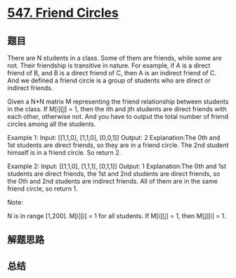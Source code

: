 # [547. Friend Circles](https://leetcode.com/problems/friend-circles/)

## 题目

        
There are N students in a class. Some of them are friends, while some are not. Their friendship is transitive in nature. For example, if A is a direct friend of B, and B is a direct friend of C, then A is an indirect friend of C. And we defined a friend circle is a group of students who are direct or indirect friends.



Given a N*N matrix M representing the friend relationship between students in the class. If M[i][j] = 1, then the ith and jth students are direct friends with each other, otherwise not. And you have to output the total number of friend circles among all the students.


Example 1:
Input: 
[[1,1,0],
 [1,1,0],
 [0,0,1]]
Output: 2
Explanation:The 0th and 1st students are direct friends, so they are in a friend circle. The 2nd student himself is in a friend circle. So return 2.



Example 2:
Input: 
[[1,1,0],
 [1,1,1],
 [0,1,1]]
Output: 1
Explanation:The 0th and 1st students are direct friends, the 1st and 2nd students are direct friends, so the 0th and 2nd students are indirect friends. All of them are in the same friend circle, so return 1.




Note:

N is in range [1,200].
M[i][i] = 1 for all students.
If M[i][j] = 1, then M[j][i] = 1.


      

## 解题思路


## 总结


